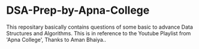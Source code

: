 # DSA-Prep-by-Apna-College
This repositary basically contains questions of some basic to advance Data Structures and Algorithms. This is in reference to the Youtube Playlist from 'Apna College', Thanks to Aman Bhaiya..
